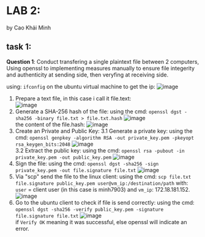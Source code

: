 # LAB 2:
by Cao Khải Minh

## task 1:
**Question 1**: 
Conduct transfering a single plaintext file between 2 computers, 
Using openssl to implementing measures manually to ensure file integerity and authenticity at sending side, 
then veryfing at receiving side.

using: `ifconfig` on the ubuntu virtual machine to get the ip:
![image](https://github.com/user-attachments/assets/4e3072e3-6430-4aee-9e02-5a14e2ef8cb2)</br>

1. Prepare a text file, in this case i call it file.text: </br>
![image](https://github.com/user-attachments/assets/d6fa50be-19e0-4471-baa1-ad856e19c5fe)</br>
2. Generate a SHA-256 hash of the file:
using the cmd: ```openssl dgst -sha256 -binary file.txt > file.txt.hash```
![image](https://github.com/user-attachments/assets/a3f5f902-d4cc-42f3-8a55-725cf7f6e8f4)</br>
the content of the file.hash:
![image](https://github.com/user-attachments/assets/8835eb0b-b54e-4b44-b325-430e09f806f8)</br>
3. Create an Private and Public Key:
  3.1 Generate a private key:
using the cmd: ```openssl genpkey -algorithm RSA -out private_key.pem -pkeyopt rsa_keygen_bits:2048```
![image](https://github.com/user-attachments/assets/702b95d7-0d0a-451d-8fa2-26fd693df22c)</br>
  3.2 Extract the public key:
using the cmd: ```openssl rsa -pubout -in private_key.pem -out public_key.pem```
![image](https://github.com/user-attachments/assets/ebf21530-4152-4069-a9ba-456462c363fa)</br>
4. Sign the file:
using the cmd: `openssl dgst -sha256 -sign private_key.pem -out file.signature file.txt`
![image](https://github.com/user-attachments/assets/c65813d8-3da9-4725-8a20-521973ad61e3)</br>
5. Via "scp" send the file to the linux client:
using the cmd: `scp file.txt file.signature public_key.pem user@vm_ip:/destination/path`
with: `user` = client user (in this case is minh7903) and `vm_ip`: 172.18.181.152.
![image](https://github.com/user-attachments/assets/14794f64-475b-45e6-a696-b9a1824703ad)</br>
6. Go to the ubuntu client to check if file is send correctly:
using the cmd: `openssl dgst -sha256 -verify public_key.pem -signature file.signature file.txt`
![image](https://github.com/user-attachments/assets/bd886d14-ed3e-49a5-a237-92d3823130c4)</br>
if `Verify OK` meaning it was successful, else openssl will indicate an error.





 

